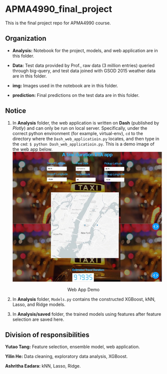 # APMA4990_final_project

This is the final project repo for APMA4990 course.

## Organization

- **Analysis:** Notebook for the project, models, and web application are in this folder.

- **Data:** Test data provided by Prof., raw data (3 million entries) queried through big-query, and test data joined with GSOD 2015 weather data are in this folder.

- **img:** Images used in the notebook are in this folder.

- **prediction:** Final predictions on the test data are in this folder.


## Notice

1. In **Analysis** folder, the web application is written on **Dash** (published by *Plotly*) and can only be run on local server. Specifically, under the correct python environment (for example, virtual-env), `cd` to the directory where the `Dash_web_applicatioin.py` locates, and then type in the `cmd`: `$ python Dash_web_applicatioin.py`. This is a demo image of the web app below.
![Web App Demo](img/web_app_demo.jpeg)
<center> 
Web App Demo 
</center>

2. In **Analysis** folder, `Models.py` contains the constructed XGBoost, kNN, Lasso, and Ridge models.

3. In **Analysis/saved** folder, the trained models using features after feature selection are saved here.


## Division of responsibilities

**Yutao Tang:** Feature selection, ensemble model, web application.

**Yilin He:** Data cleaning, exploratory data analysis, XGBoost.

**Ashritha Eadara:** kNN, Lasso, Ridge.
